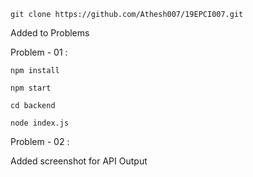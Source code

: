 
```git clone https://github.com/Athesh007/19EPCI007.git```


Added to Problems


Problem - 01 : 

  ```npm install```

  
  ```npm start```

  
  ```cd backend```

  
  ```node index.js```


  Problem - 02 :


  Added screenshot for API Output

  
